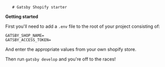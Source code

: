        # Gatsby Shopify starter

**Getting started**

First you'll need to add a `.env` file to the root of your project consisting of:

```
GATSBY_SHOP_NAME=
GATSBY_ACCESS_TOKEN=
```

And enter the appropriate values from your own shopify store.

Then run `gatsby develop` and you're off to the races!
